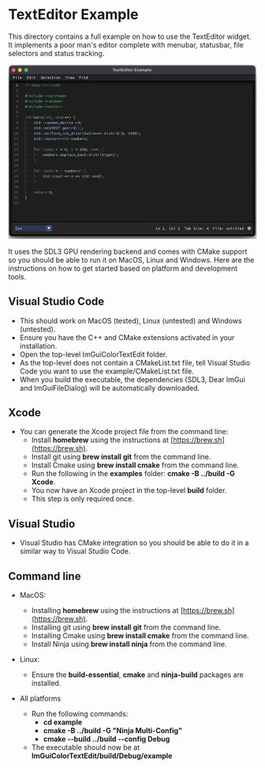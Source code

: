 # TextEditor Example

This directory contains a full example on how to use the TextEditor widget.
It implements a poor man's editor complete with menubar, statusbar,
file selectors and status tracking.

![Screenshot](screenshot.png)

It uses the SDL3 GPU rendering backend and comes with CMake support so
you should be able to run it on MacOS, Linux and Windows. Here are
the instructions on how to get started based on platform and
development tools.

## Visual Studio Code

- This should work on MacOS (tested), Linux (untested) and Windows (untested).
- Ensure you have the C++ and CMake extensions activated in your installation.
- Open the top-level ImGuiColorTextEdit folder.
- As the top-level does not contain a CMakeList.txt file, tell Visual Studio Code you want to use the example/CMakeList.txt file.
- When you build the executable, the dependencies (SDL3, Dear ImGui and ImGuiFileDialog) will be automatically downloaded.

## Xcode

- You can generate the Xcode project file from the command line:
	- Install **homebrew** using the instructions at [https://brew.sh](https://brew.sh).
	- Install git using **brew install git** from the command line.
	- Install Cmake using **brew install cmake** from the command line.
	- Run the following in the **examples** folder: **cmake -B ../build -G Xcode**.
	- You now have an Xcode project in the top-level **build** folder.
	- This step is only required once.

## Visual Studio

- Visual Studio has CMake integration so you should be able to do it in a similar way to Visual Studio Code.

## Command line

- MacOS:
	- Installing **homebrew** using the instructions at [https://brew.sh](https://brew.sh).
	- Installing git using **brew install git** from the command line.
	- Installing Cmake using **brew install cmake** from the command line.
	- Install Ninja using **brew install ninja** from the command line.

- Linux:
	- Ensure the **build-essential**, **cmake** and **ninja-build** packages are installed.

- All platforms
	- Run the following commands:
		- **cd example**
		- **cmake -B ../build -G "Ninja Multi-Config"**
		- **cmake --build ../build --config Debug**
	- The executable should now be at **ImGuiColorTextEdit/build/Debug/example**
